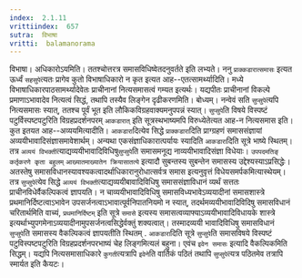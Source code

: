 ```yaml
---
index:  2.1.11
vrittiindex:  657
sutra:  विभाषा
vritti:  balamanorama 
---
```


विभाषा। अधिकारोऽयमिति। ततश्चोत्तरत्र समासविधिष्वेतदनुवर्तते इति लभ्यते। ननु `प्राक्कडारात्समासः` इत्यत ऊर्ध्वं `सहसुपे`त्यतः प्रागेव कुतो विभाषाधिकारो न कृत इत्यत आह--एतत्सामर्थ्यादिति। मध्ये विभाषाधिकारपाठसामर्थ्यादेवेतः प्राचीनानां नित्यसमासत्वं गम्यत इत्यर्थः। यद्यपीतः प्राचीनानां विकल्पे प्रमाणाऽभावादेव नित्यत्वं सिद्धं, तथापि तस्यैव लिङ्गेन दृढीकरणमिति। बोध्यम्। नन्वेवं सति `सुप्सुपे`त्यपि नित्यसमासः स्यात्, ततश्च पूर्वं भूत इति लौकिकविग्रहवाक्यमनुपपन्नं स्यात्। `सुप्सुपे`ति विषये विस्पष्टं पटुर्विस्पष्टपटुरिति विग्रहप्रदर्शनपरम् `आकडारात्` इति सूत्रस्थभाष्यमपि विरुध्येतेत्यत आह-न नित्यसमास इति। कुत इतयत आह--अव्ययमित्यादीति। `आकडारा`दित्येव सिद्धे `प्राक्कडारा`दिति प्राग्ग्रहणं समाससंज्ञायां अव्ययीभावादिसंज्ञासमावेशार्थम्। अन्यथा एकसंज्ञाधिकारात्पर्यायः स्यादिति `आकडारा`दिति सूत्रे भाष्ये स्थितम्। तत्र `अव्ययं विभक्ती`त्याद्यव्ययीभावादिविधिषु`सुप्सुपे`ति समासमनूद्य नाव्ययीभावादिसंज्ञा विधेयाः। `उपपदमतिङ्` `कर्तृकरणे कृता बहुलम्` `आख्यातमाख्यातेन क्रियासातत्ये` इत्यादौ सुबन्तस्य सुबन्तेन समासस्य उद्देश्यस्याऽप्रसिद्धेः। अतस्तेषु समासविधानस्यावश्यकत्वादर्थाधिकारानुरोधात्सर्वत्र समास इत्यनुवृत्तं विधेयसमर्पकमित्यास्थेयम्। तत्र `सुप्सुपे`त्येव सिद्धे `अव्ययं विभक्ती`त्याद्यव्ययीबावादिविधिषु समाससंज्ञाविधानं व्यर्थं सत्ततः प्राचीनविधेर्वैकल्पिकत्वं ज्ञापयति। न चाव्ययीभावादिविधिषु समासविध्यभावेऽव्ययादीनां समासशास्त्रे प्रथमानिर्दिष्टत्वाऽभावेन उपसर्जनत्वाऽभावात्पूर्वनिपातनियमो न स्यात्, तदर्थमव्ययीभावादिविदिषु समासविधानं चरितार्थमिति वाच्यं, `प्रथमानिर्दिष्टम्` इति सूत्रे `समासे` इत्यस्य समासत्वव्याफ्याऽव्ययीभावादिविधायके शास्त्रे इत्यर्थाभ्युपगमेनाऽव्ययादीनामुपसर्जनत्वसिद्धेर्वक्तुं शक्यत्वात्। तस्मादव्ययी भावादिविधिषु समासविधानं `सुप्सुपे`ति समासस्य वैकल्पिकत्वं ज्ञापयतीति स्थितम् . `आकडारा`दिति सूत्रे `सुप्सुपे`ति समासविषये विस्पष्टं पटुविस्पष्टपटुरिति विग्रहप्रदर्शनपरभाष्यं चेह लिङ्गमित्यलं बहुना। एवंच `इवेन समासः` इत्यादि वैकल्पिकमिति सिद्धम्। यद्यपि नित्यसमासाधिकारे `कुगती`त्यत्रापि `इवेने`ति वार्तिकं पठितं तथापि `सुप्सुपे`त्यत्र पठितमेव तत्रापि स्मार्यत इति कैयटः।

